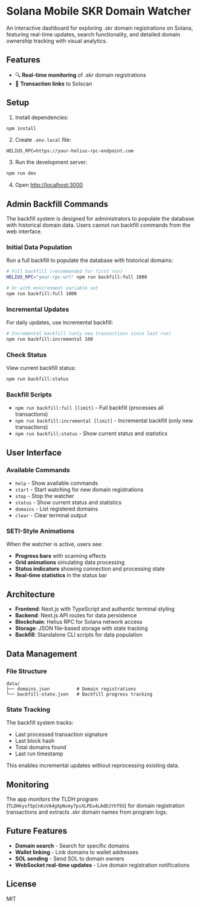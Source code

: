 # Solana Mobile SKR Domain Watcher

An interactive dashboard for exploring .skr domain registrations on Solana, featuring real-time updates, search functionality, and detailed domain ownership tracking with visual analytics.

## Features

- 🔍 **Real-time monitoring** of .skr domain registrations
- 🔗 **Transaction links** to Solscan

## Setup

1. Install dependencies:
```bash
npm install
```

2. Create `.env.local` file:
```env
HELIUS_RPC=https://your-helius-rpc-endpoint.com
```

3. Run the development server:
```bash
npm run dev
```

4. Open [http://localhost:3000](http://localhost:3000)

## Admin Backfill Commands

The backfill system is designed for administrators to populate the database with historical domain data. Users cannot run backfill commands from the web interface.

### Initial Data Population

Run a full backfill to populate the database with historical domains:

```bash
# Full backfill (recommended for first run)
HELIUS_RPC="your-rpc-url" npm run backfill:full 1000

# Or with environment variable set
npm run backfill:full 1000
```

### Incremental Updates

For daily updates, use incremental backfill:

```bash
# Incremental backfill (only new transactions since last run)
npm run backfill:incremental 100
```

### Check Status

View current backfill status:

```bash
npm run backfill:status
```

### Backfill Scripts

- `npm run backfill:full [limit]` - Full backfill (processes all transactions)
- `npm run backfill:incremental [limit]` - Incremental backfill (only new transactions)
- `npm run backfill:status` - Show current status and statistics

## User Interface

### Available Commands

- `help` - Show available commands
- `start` - Start watching for new domain registrations
- `stop` - Stop the watcher
- `status` - Show current status and statistics
- `domains` - List registered domains
- `clear` - Clear terminal output

### SETI-Style Animations

When the watcher is active, users see:
- **Progress bars** with scanning effects
- **Grid animations** simulating data processing
- **Status indicators** showing connection and processing state
- **Real-time statistics** in the status bar

## Architecture

- **Frontend**: Next.js with TypeScript and authentic terminal styling
- **Backend**: Next.js API routes for data persistence
- **Blockchain**: Helius RPC for Solana network access
- **Storage**: JSON file-based storage with state tracking
- **Backfill**: Standalone CLI scripts for data population

## Data Management

### File Structure

```
data/
├── domains.json          # Domain registrations
└── backfill-state.json   # Backfill progress tracking
```

### State Tracking

The backfill system tracks:
- Last processed transaction signature
- Last block hash
- Total domains found
- Last run timestamp

This enables incremental updates without reprocessing existing data.

## Monitoring

The app monitors the TLDH program (`TLDHkysf5pCnKsVA4gXpNvmy7psXLPEu4LAdDJthT9S`) for domain registration transactions and extracts .skr domain names from program logs.

## Future Features

- **Domain search** - Search for specific domains
- **Wallet linking** - Link domains to wallet addresses
- **SOL sending** - Send SOL to domain owners
- **WebSocket real-time updates** - Live domain registration notifications

## License

MIT
